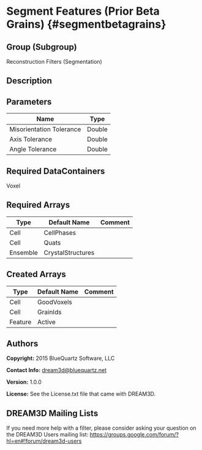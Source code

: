 
Segment **Features** (Prior Beta Grains) {#segmentbetagrains}
======

## Group (Subgroup) ##
Reconstruction Filters (Segmentation)

## Description ##


## Parameters ##

| Name | Type |
|------|------|
| Misorientation Tolerance | Double |
| Axis Tolerance | Double |
| Angle Tolerance | Double |

## Required DataContainers ##
Voxel

## Required Arrays ##

| Type | Default Name | Comment |
|------|--------------|---------|
| Cell | CellPhases |  |
| Cell | Quats |  |
| Ensemble | CrystalStructures |  |

## Created Arrays ##
| Type | Default Name | Comment |
|------|--------------|---------|
| Cell | GoodVoxels |  |
| Cell | GrainIds |  |
| Feature | Active |  |

## Authors ##

**Copyright:** 2015 BlueQuartz Software, LLC

**Contact Info:** dream3d@bluequartz.net

**Version:** 1.0.0

**License:**  See the License.txt file that came with DREAM3D.




## DREAM3D Mailing Lists ##

If you need more help with a filter, please consider asking your question on the DREAM3D Users mailing list:
https://groups.google.com/forum/?hl=en#!forum/dream3d-users


